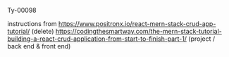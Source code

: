Ty-00098

instructions from https://www.positronx.io/react-mern-stack-crud-app-tutorial/  (delete)
https://codingthesmartway.com/the-mern-stack-tutorial-building-a-react-crud-application-from-start-to-finish-part-1/ (project / back end & front end)
